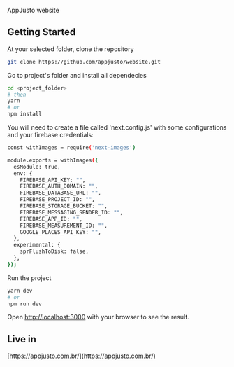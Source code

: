 AppJusto website

## Getting Started

At your selected folder, clone the repository

```bash
git clone https://github.com/appjusto/website.git
```

Go to project's folder and install all dependecies

```bash
cd <project_folder>
# then
yarn
# or
npm install
```

You will need to create a file called 'next.config.js' with some configurations and your firebase credentials:

```bash
const withImages = require('next-images')

module.exports = withImages({
  esModule: true,
  env: {
    FIREBASE_API_KEY: "",
    FIREBASE_AUTH_DOMAIN: "",
    FIREBASE_DATABASE_URL: "",
    FIREBASE_PROJECT_ID: "",
    FIREBASE_STORAGE_BUCKET: "",
    FIREBASE_MESSAGING_SENDER_ID: "",
    FIREBASE_APP_ID: "",
    FIREBASE_MEASUREMENT_ID: "",
    GOOGLE_PLACES_API_KEY: "",
  },
  experimental: {
    sprFlushToDisk: false,
  },
});
```

Run the project

```bash
yarn dev
# or
npm run dev
```

Open [http://localhost:3000](http://localhost:3000) with your browser to see the result.

## Live in

[https://appjusto.com.br/](https://appjusto.com.br/)

